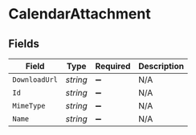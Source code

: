 # CalendarAttachment


## Fields

| Field              | Type               | Required           | Description        |
| ------------------ | ------------------ | ------------------ | ------------------ |
| `DownloadUrl`      | *string*           | :heavy_minus_sign: | N/A                |
| `Id`               | *string*           | :heavy_minus_sign: | N/A                |
| `MimeType`         | *string*           | :heavy_minus_sign: | N/A                |
| `Name`             | *string*           | :heavy_minus_sign: | N/A                |